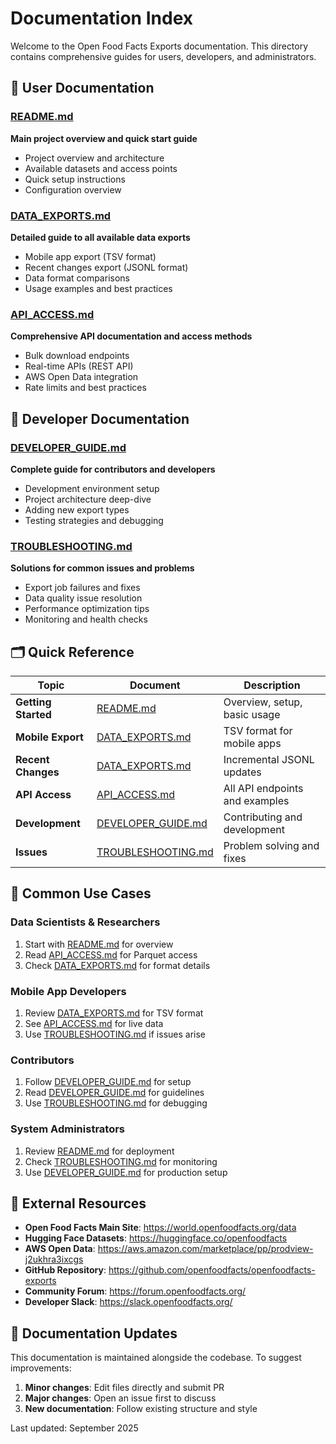 # Documentation Index

Welcome to the Open Food Facts Exports documentation. This directory contains comprehensive guides for users, developers, and administrators.

## 📖 User Documentation

### [README.md](../README.md)
**Main project overview and quick start guide**
- Project overview and architecture
- Available datasets and access points  
- Quick setup instructions
- Configuration overview

### [DATA_EXPORTS.md](DATA_EXPORTS.md) 
**Detailed guide to all available data exports**
- Mobile app export (TSV format)
- Recent changes export (JSONL format)
- Data format comparisons
- Usage examples and best practices

### [API_ACCESS.md](API_ACCESS.md)
**Comprehensive API documentation and access methods**
- Bulk download endpoints
- Real-time APIs (REST API)
- AWS Open Data integration
- Rate limits and best practices

## 🔧 Developer Documentation

### [DEVELOPER_GUIDE.md](DEVELOPER_GUIDE.md)
**Complete guide for contributors and developers**
- Development environment setup
- Project architecture deep-dive
- Adding new export types
- Testing strategies and debugging

### [TROUBLESHOOTING.md](TROUBLESHOOTING.md)
**Solutions for common issues and problems**
- Export job failures and fixes
- Data quality issue resolution  
- Performance optimization tips
- Monitoring and health checks

## 🗂️ Quick Reference

| Topic | Document | Description |
|-------|----------|-------------|
| **Getting Started** | [README.md](../README.md) | Overview, setup, basic usage |
| **Mobile Export** | [DATA_EXPORTS.md](DATA_EXPORTS.md#mobile-app-export) | TSV format for mobile apps |
| **Recent Changes** | [DATA_EXPORTS.md](DATA_EXPORTS.md#recent-changes-export) | Incremental JSONL updates |
| **API Access** | [API_ACCESS.md](API_ACCESS.md) | All API endpoints and examples |
| **Development** | [DEVELOPER_GUIDE.md](DEVELOPER_GUIDE.md) | Contributing and development |
| **Issues** | [TROUBLESHOOTING.md](TROUBLESHOOTING.md) | Problem solving and fixes |

## 🚀 Common Use Cases

### Data Scientists & Researchers
1. Start with [README.md](../README.md) for overview
2. Read [API_ACCESS.md](API_ACCESS.md#bulk-data-downloads) for Parquet access
3. Check [DATA_EXPORTS.md](DATA_EXPORTS.md) for format details

### Mobile App Developers  
1. Review [DATA_EXPORTS.md](DATA_EXPORTS.md#mobile-app-export) for TSV format
2. See [API_ACCESS.md](API_ACCESS.md#real-time-apis) for live data
3. Use [TROUBLESHOOTING.md](TROUBLESHOOTING.md) if issues arise

### Contributors
1. Follow [DEVELOPER_GUIDE.md](DEVELOPER_GUIDE.md#development-environment-setup) for setup
2. Read [DEVELOPER_GUIDE.md](DEVELOPER_GUIDE.md#contributing-guidelines) for guidelines  
3. Use [TROUBLESHOOTING.md](TROUBLESHOOTING.md) for debugging

### System Administrators
1. Review [README.md](../README.md#configuration) for deployment
2. Check [TROUBLESHOOTING.md](TROUBLESHOOTING.md#monitoring--alerts) for monitoring
3. Use [DEVELOPER_GUIDE.md](DEVELOPER_GUIDE.md#deployment) for production setup

## 🔗 External Resources

- **Open Food Facts Main Site**: https://world.openfoodfacts.org/data
- **Hugging Face Datasets**: https://huggingface.co/openfoodfacts  
- **AWS Open Data**: https://aws.amazon.com/marketplace/pp/prodview-j2ukhra3ixcgs
- **GitHub Repository**: https://github.com/openfoodfacts/openfoodfacts-exports
- **Community Forum**: https://forum.openfoodfacts.org/
- **Developer Slack**: https://slack.openfoodfacts.org/

## 📝 Documentation Updates

This documentation is maintained alongside the codebase. To suggest improvements:

1. **Minor changes**: Edit files directly and submit PR
2. **Major changes**: Open an issue first to discuss
3. **New documentation**: Follow existing structure and style

Last updated: September 2025
